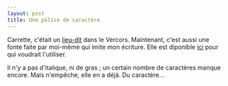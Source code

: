 ```yaml
---
layout: post
title: Une police de caractère
---
```

Carrette, c'était un
[lieu-dit](http://www.openstreetmap.org/#map=17/44.98428/5.50807) dans
le Vercors. Maintenant, c'est aussi une fonte faite par moi-même qui
imite mon écriture. Elle est diponible [ici](/fonts/Carrette.ttf)
pour qui voudrait l'utiliser.

Il n'y a pas d'italique, ni de gras ; un certain nombre de caractères
manque encore. Mais n'empêche, elle en a déjà. Du caractère...
